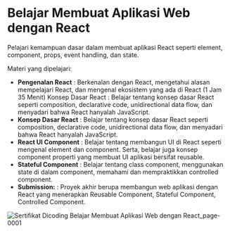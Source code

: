 # Belajar Membuat Aplikasi Web dengan React

Pelajari kemampuan dasar dalam membuat aplikasi React seperti element, component, props, event handling, dan state.

Materi yang dipelajari:

- **Pengenalan React** : Berkenalan dengan React, mengetahui alasan mempelajari React, dan mengenal ekosistem yang ada di React (1 Jam 35 Menit)
Konsep Dasar React : Belajar tentang konsep dasar React seperti composition, declarative code, unidirectional data flow, dan menyadari bahwa React
hanyalah JavaScript.
- **Konsep Dasar React** : Belajar tentang konsep dasar React seperti composition, declarative code, unidirectional data flow, dan menyadari bahwa React
hanyalah JavaScript.
- **React UI Component** : Belajar tentang membangun UI di React seperti mengenal element dan component. Serta, belajar juga konsep component
properti yang membuat UI aplikasi bersifat reusable. 
- **Stateful Component** : Belajar tentang class component, menggunakan state di dalam component, memahami dan mempraktikkan controlled
component.
- **Submission:** : Proyek akhir berupa membangun web aplikasi dengan React yang menerapkan Reusable Component, Stateful Component, Controlled Component.


![Sertifikat Dicoding Belajar Membuat Aplikasi Web dengan React_page-0001](https://user-images.githubusercontent.com/64585083/191264541-0dfc231f-ff67-4cae-b518-81eb2a98a1e1.jpg)

